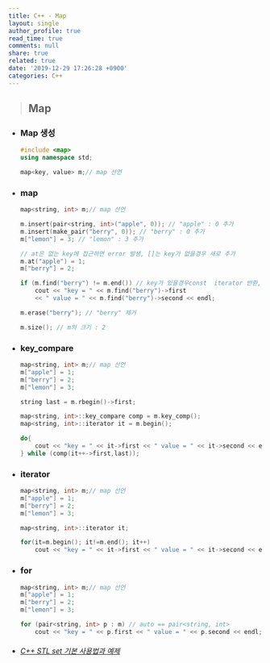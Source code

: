 ```yaml
---
title: C++ - Map
layout: single
author_profile: true
read_time: true
comments: null
share: true
related: true
date: '2019-12-29 17:26:28 +0900'
categories: C++
---
```


> ## Map

* ### Map 생성

	```c++
	#include <map>
	using namespace std;

	map<key, value> m;// map 선언
	
	```

* ###  map
	```c++
	map<string, int> m;// map 선언

	m.insert(pair<string, int>("apple", 0)); // "apple" : 0 추가
	m.insert(make_pair("berry", 0)); // "berry" : 0 추가
	m["lemon"] = 3; // "lemon" : 3 추가

	// at은 없는 key에 접근하면 error 발생, []는 key가 없을경우 새로 추가
	m.at("apple") = 1;
	m["berry"] = 2;
	
	if (m.find("berry") != m.end()) // key가 있을경우const  iterator 반환, 없으면 m.end() 반환
        cout << "key = " << m.find("berry")->first
        << " value = " << m.find("berry")->second << endl;
	
	m.erase("berry"); // "berry" 제거
	
	m.size(); // m의 크기 : 2
	```

* ### key_compare
	```c++
	map<string, int> m;// map 선언
	m["apple"] = 1;
	m["berry"] = 2;
	m["lemon"] = 3;

	string last = m.rbegin()->first;

	map<string, int>::key_compare comp = m.key_comp();
	map<string, int>::iterator it = m.begin();
	
	do{
		cout << "key = " << it->first << " value = " << it->second << endl;
	} while (comp(it++->first,last));
	
	```
	
* ### iterator
	```c++
	map<string, int> m;// map 선언
	m["apple"] = 1;
	m["berry"] = 2;
	m["lemon"] = 3;
	
	map<string, int>::iterator it;

	for(it=m.begin(); it!=m.end(); it++)
		cout << "key = " << it->first << " value = " << it->second << endl;
	```

* ### for
	```c++
	map<string, int> m;// map 선언
	m["apple"] = 1;
	m["berry"] = 2;
	m["lemon"] = 3;

	for (pair<string, int> p : m) // auto == pair<string, int> 
		cout << "key = " << p.first << " value = " << p.second << endl;
	```
	
* ###### [C++ STL set 기본 사용법과 예제]

[C++ STL set 기본 사용법과 예제]: https://twpower.github.io/92-how-to-use-set-in-cpp